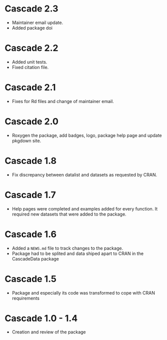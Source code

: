 # Cascade 2.3

* Maintainer email update.
* Added package doi

# Cascade 2.2

* Added unit tests.
* Fixed citation file.

# Cascade 2.1

* Fixes for Rd files and change of maintainer email.

# Cascade 2.0

* Roxygen the package, add badges, logo, package help page and update pkgdown site.

# Cascade 1.8

* Fix discrepancy between datalist and datasets as requested by CRAN.

# Cascade 1.7

* Help pages were completed and examples added for every function. It required new datasets that were added to the package.

# Cascade 1.6

* Added a `NEWS.md` file to track changes to the package.
* Package had to be splited and data shiped apart to CRAN in the CascadeData package

# Cascade 1.5
* Package and especially its code was transformed to cope with CRAN requirements

# Cascade 1.0 - 1.4
* Creation and review of the package 
